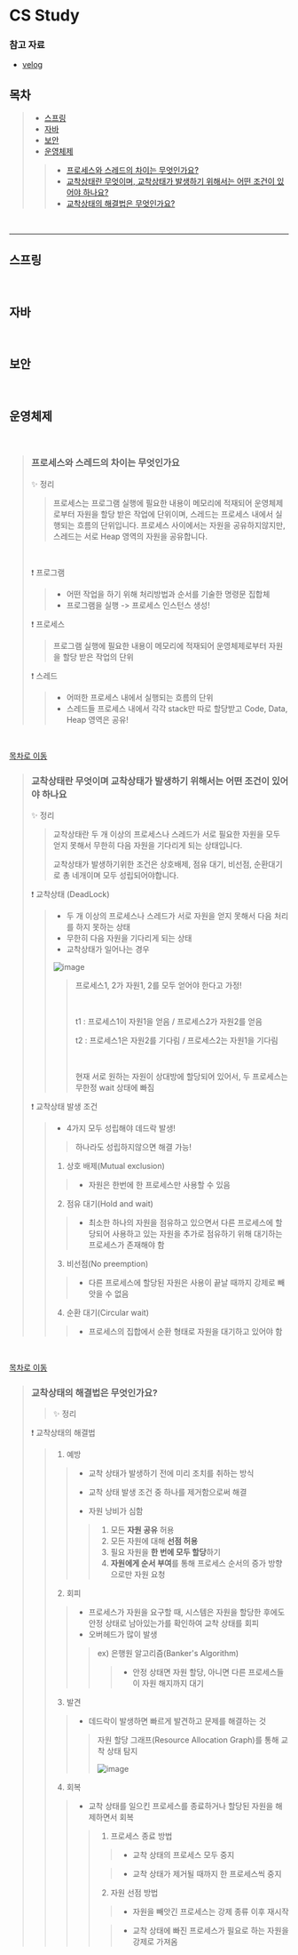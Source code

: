 # **CS Study**

### 참고 자료

- [velog](https://velog.io/@minsgy/%EB%B0%B1%EC%97%94%EB%93%9C-%EA%B0%9C%EB%B0%9C%EC%9E%90-%EB%A9%B4%EC%A0%91%ED%95%99%EC%8A%B5%EB%82%B4%EC%9A%A9)

## 목차

>- [스프링](#스프링)
>- [자바](#자바)
>- [보안](#보안)
>- [운영체제](#운영체제)
>>- [프로세스와 스레드의 차이는 무엇인가요?](#프로세스와-스레드의-차이는-무엇인가요)
>>- [교착상태란 무엇이며, 교착상태가 발생하기 위해서는 어떤 조건이 있어야 하나요?](#교착상태란-무엇이며-교착상태가-발생하기-위해서는-어떤-조건이-있어야-하나요)
>>- [교착상태의 해결법은 무엇인가요?](#교착상태의-해결법은-무엇인가요)

<br>

---

## 스프링

<br>

## 자바

<br>

## 보안

<br>

## 운영체제

<br>

> ### 프로세스와 스레드의 차이는 무엇인가요
>
>    
>
> ✨ 정리
>
> > 프로세스는 프로그램 실행에 필요한 내용이 메모리에 적재되어 운영체제로부터 자원을 할당 받은 작업에 단위이며, 스레드는 프로세스 내에서 실행되는 흐름의 단위입니다. 프로세스 사이에서는 자원을 공유하지않지만, 스레드는 서로 Heap 영역의 자원을 공유합니다.
>
> ​    
>
> ❗ 프로그램
>
> > - 어떤 작업을 하기 위해 처리방법과 순서를 기술한 명령문 집합체
> > - 프로그램을 실행 -> 프로세스 인스턴스 생성!
>
>    
>
> ❗ 프로세스
>
> > 프로그램 실행에 필요한 내용이 메모리에 적재되어 운영체제로부터 자원을 할당 받은 작업의 단위
>
>    
>
>
> ❗ 스레드
>
> > - 어떠한 프로세스 내에서 실행되는 흐름의 단위
> > - 스레드들 프로세스 내에서 각각 stack만 따로 할당받고 Code, Data, Heap 영역은 공유!



<br>

   

[목차로 이동](#목차)

   

> ### 교착상태란 무엇이며 교착상태가 발생하기 위해서는 어떤 조건이 있어야 하나요
>
>    
>
>
> ✨ 정리
>
> > 교착상태란 두 개 이상의 프로세스나 스레드가 서로 필요한 자원을 모두 얻지 못해서 무한히 다음 자원을 기다리게 되는 상태입니다. 
> >
> > 교착상태가 발생하기위한 조건은 상호배제, 점유 대기, 비선점, 순환대기로 총 네개이며 모두 성립되어야합니다. 
>
>    
>
>
> ❗ 교착상태 (DeadLock)
>
> > - 두 개 이상의 프로세스나 스레드가 서로 자원을 얻지 못해서 다음 처리를 하지 못하는 상태
> > - 무한히 다음 자원을 기다리게 되는 상태
> > - 교착상태가 일어나는 경우
> >
> > ![image](https://user-images.githubusercontent.com/63089631/197149839-04219b2b-fd25-44b1-a322-7130220883e2.png)
> >
> > > 프로세스1, 2가 자원1, 2를 모두 얻어야 한다고 가정!
> > >
> > > ​    
> > >
> > > t1 : 프로세스1이 자원1을 얻음 / 프로세스2가 자원2를 얻음
> > >
> > > t2 : 프로세스1은 자원2를 기다림 / 프로세스2는 자원1을 기다림
> > >
> > > ​    
> > >
> > > 현재 서로 원하는 자원이 상대방에 할당되어 있어서, 두 프로세스는 무한정 wait 상태에 빠짐
>
>    
>
>
> ❗ 교착상태 발생 조건
>
> >- 4가지 모두 성립해야 데드락 발생!
> >
> >> 하나라도 성립하지않으면 해결 가능!
> >>
> >>    
> >
> >1. 상호 배제(Mutual exclusion)
> >
> >> - 자원은 한번에 한 프로세스만 사용할 수 있음
> >
> >2. 점유 대기(Hold and wait)
> >
> >> - 최소한 하나의 자원을 점유하고 있으면서 다른 프로세스에 할당되어 사용하고 있는 자원을 추가로 점유하기 위해 대기하는 프로세스가 존재해야 함
> >
> >3. 비선점(No preemption)
> >
> >> - 다른 프로세스에 할당된 자원은 사용이 끝날 때까지 강제로 빼앗을 수 없음
> >
> >4. 순환 대기(Circular wait)
> >
> >> - 프로세스의 집합에서 순환 형태로 자원을 대기하고 있어야 함



<br>

   

[목차로 이동](#목차)

   

> ### 교착상태의 해결법은 무엇인가요?
>
> > ✨ 정리
>
>    
>
> ❗ 교착상태의 해결법
>
> > 1. 예방
> >
> > > - 교착 상태가 발생하기 전에 미리 조치를 취하는 방식
> > >
> > > - 교착 상태 발생 조건 중 하나를 제거함으로써 해결
> > > - 자원 낭비가 심함
> > >
> > > > 1. 모든 **자원 공유** 허용
> > > > 2. 모든 자원에 대해 **선점 허용**
> > > > 3. 필요 자원을 **한 번에 모두 할당**하기
> > > > 4. **자원에게 순서 부여**를 통해 프로세스 순서의 증가 방향으로만 자원 요청
> >
> > 2. 회피
> >
> > > - 프로세스가 자원을 요구할 때, 시스템은 자원을 할당한 후에도 안정 상태로 남아있는가를 확인하여 교착 상태를 회피
> > > - 오버헤드가 많이 발생
> > >
> > > > ex) 은행원 알고리즘(Banker's Algorithm)
> > > >
> > > > > - 안정 상태면 자원 할당, 아니면 다른 프로세스들이 자원 해지까지 대기
> >
> > 3. 발견
> >
> > > - 데드락이 발생하면 빠르게 발견하고 문제를 해결하는 것
> > >
> > > > 자원 할당 그래프(Resource Allocation Graph)를 통해 교착 상태 탐지
> > > >
> > > > ![image](https://user-images.githubusercontent.com/63089631/197308531-a372a927-ebbb-44c5-82a4-4f820756f305.png)
> >
> > 4. 회복
> >
> > > - 교착 상태를 일으킨 프로세스를 종료하거나 할당된 자원을 해제하면서 회복
> > >
> > > > 1. 프로세스 종료 방법
> > > >
> > > > > - 교착 상태의 프로세스 모두 중지
> > > >
> > > > > - 교착 상태가 제거될 때까지 한 프로세스씩 중지
> > > >
> > > > 2. 자원 선점 방법
> > > >
> > > > > - 자원을 빼앗긴 프로세스는 강제 종류 이후 재시작
> > > >
> > > > > - 교착 상태에 빠진 프로세스가 필요로 하는 자원을 강제로 가져옴
>
>    
>
> 